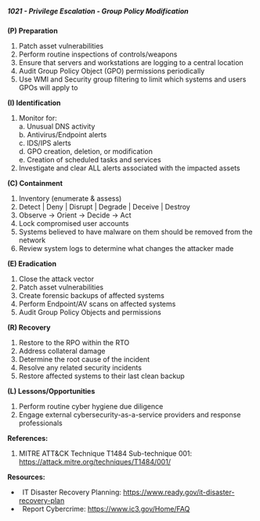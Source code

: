 ##### **1021 - Privilege Escalation - Group Policy Modification**

**(P) Preparation**

1.  Patch asset vulnerabilities
2.  Perform routine inspections of controls/weapons
3.  Ensure that servers and workstations are logging to a central location
4.  Audit Group Policy Object (GPO) permissions periodically
5.  Use WMI and Security group filtering to limit which systems and users GPOs will apply to

**(I) Identification**

1.  Monitor for:  
    a. Unusual DNS activity  
    b. Antivirus/Endpoint alerts  
    c. IDS/IPS alerts  
    d. GPO creation, deletion, or modification  
    e. Creation of scheduled tasks and services
2.  Investigate and clear ALL alerts associated with the impacted assets

**(C) Containment**

1.  Inventory (enumerate & assess)
2.  Detect | Deny | Disrupt | Degrade | Deceive | Destroy
3.  Observe -> Orient -> Decide -> Act
4.  Lock compromised user accounts
5.  Systems believed to have malware on them should be removed from the network
6.  Review system logs to determine what changes the attacker made

**(E) Eradication**

1.  Close the attack vector
2.  Patch asset vulnerabilities
3.  Create forensic backups of affected systems
4.  Perform Endpoint/AV scans on affected systems
5.  Audit Group Policy Objects and permissions

**(R) Recovery**

1.  Restore to the RPO within the RTO
2.  Address collateral damage
3.  Determine the root cause of the incident
4.  Resolve any related security incidents
5.  Restore affected systems to their last clean backup

**(L) Lessons/Opportunities**

1.  Perform routine cyber hygiene due diligence
2.  Engage external cybersecurity-as-a-service providers and response professionals

**References:**

1.  MITRE ATT&CK Technique T1484 Sub-technique 001: https://attack.mitre.org/techniques/T1484/001/

**Resources:**


*    IT Disaster Recovery Planning: https://www.ready.gov/it-disaster-recovery-plan
*    Report Cybercrime: https://www.ic3.gov/Home/FAQ


  

